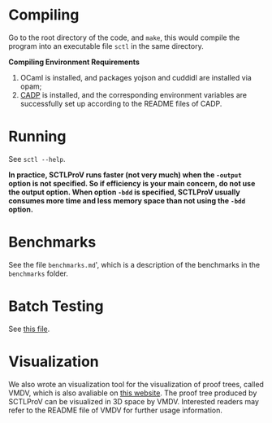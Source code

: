 # Compiling
Go to the root directory of the code, and `make`, this would compile the program into an executable file `sctl` in the same directory.

**Compiling Environment Requirements**

1. OCaml is installed, and packages yojson and cuddidl are installed via opam;
2. [CADP](http://cadp.inria.fr/) is installed, and the corresponding environment variables are successfully set up according to the README files of CADP.

# Running

See ```sctl --help```.

**In practice, SCTLProV runs faster (not very much) when the `-output` option is not specified. 
So if efficiency is your main concern, do not use the output option.
When option `-bdd` is specified, SCTLProV usually consumes more time and less memory space than not using the `-bdd` option.**

# Benchmarks
See the file `benchmarks.md`', which is a description of the benchmarks in the `benchmarks` folder.

# Batch Testing
See [this file](https://github.com/terminatorlxj/ctl_benchmarks/blob/master/README.md).

# Visualization
We also wrote an visualization tool for the visualization of proof trees, called VMDV, which is also avaliable on [this website](https://github.com/terminatorlxj/vmdv). The proof tree produced by SCTLProV can be visualized in 3D space by VMDV. Interested readers may refer to the README file of VMDV for further usage information.

